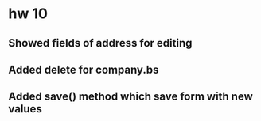 # hw 10

## Showed fields of address for editing
## Added delete for company.bs
## Added save() method which save form with new values
